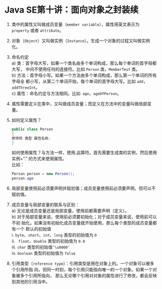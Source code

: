 # Java SE第十讲：面向对象之封装续
1. 类中的属性又叫做成员变量（`member variable`），属性用英文表示为 `property` 或者
   `attribute`。


2. 对象（`Object`）又叫做实例（`Instance`）。生成一个对象的过程又叫做实例化。


3. 命名约定        
   a) 类：首字母大写，如果一个类名由多个单词构成，那么每个单词的首字母都大写，
   中间不使用任何的连接符。比如 `Person` 类，`MemberTest` 类。        
   b) 方法：首字母小写。如果一个方法由多个单词构成，那么第一个单词的所有字母全
   都小写，从第二个单词开始，每个单词的首字母大写。比如 `add`，`addThreeInt`。      
   c) 属性：命名约定与方法相同。比如` age`，`ageOfPerson`。


4. 属性需要定义在类中，又叫做成员变量；而定义在方法中的变量叫做局部变量。


5. 如何定义属性？

   ```java
   public class Person
   {
   修饰符 类型 属性名称;
   }
   ```

   如何使用属性？与方法一样，使用.运算符。首先需要生成类的实例，然后使用实例+”.”
   的方式来使用属性。       
   比如：

   ```java
   Person person = new Person();
   person.age
   ```


6. 局部变量使用前必须要声明并赋初值；成员变量使用前必须要声明，但可以不赋初值。


7. 成员变量与局部变量的联系与区别：     
   a) 无论是成员变量还是局部变量，使用前都需要声明（定义）。       
   b) 对于局部变量来说，使用前必须要初始化；对于成员变量来说，使用前可以不初
   始化。如果没有初始化成员变量就开始使用，那么每个类型的成员变量都有一个
   默认的初始值         
   i.     `byte`、`short`、`int`、`long` 类型的初始值为 `0 `    
   ii.   ` float`、`double` 类型的初始值为 `0.0`        
   iii.   `char` 类型的初始值`‘\u0000’`        
   iv.  `boolean` 类型的初始值为 `false    `


8. 引用类型（`reference type`）：引用类型是用在对象上的。一个对象可以被多个引用所指
   向，但同一时刻，每个引用只能指向唯一的一个对象。如果一个对象被多个引用所指向，
   那么无论哪个引用对对象的属性进行了修改，都会反映到其他的引用当中。


